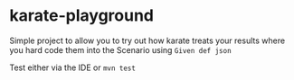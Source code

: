 # karate-playground

Simple project to allow you to try out how karate treats your results where you hard code them into the Scenario using `Given def json`

Test either via the IDE or `mvn test`
